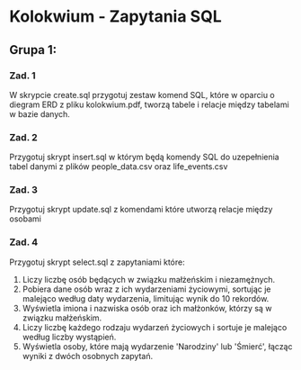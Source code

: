 # Kolokwium - Zapytania SQL

## Grupa 1:
### Zad. 1 
W skrypcie create.sql przygotuj zestaw komend SQL, które w oparciu o diegram ERD z pliku kolokwium.pdf, tworzą tabele i relacje między tabelami w bazie danych. 
### Zad. 2 
Przygotuj skrypt insert.sql w którym będą komendy SQL do uzepełnienia tabel danymi z plików people_data.csv oraz life_events.csv
### Zad. 3 
Przygotuj skrypt update.sql z komendami które utworzą relacje między osobami
### Zad. 4 
Przygotuj skrypt select.sql z zapytaniami które:
1. Liczy liczbę osób będących w związku małżeńskim i niezamężnych. 
2. Pobiera dane osób wraz z ich wydarzeniami życiowymi, sortując je malejąco według daty wydarzenia, limitując wynik do 10 rekordów.
3. Wyświetla imiona i nazwiska osób oraz ich małżonków, którzy są w związku małżeńskim.
4. Liczy liczbę każdego rodzaju wydarzeń życiowych i sortuje je malejąco według liczby wystąpień. 
5. Wyświetla osoby, które mają wydarzenie 'Narodziny' lub 'Śmierć', łącząc wyniki z dwóch osobnych zapytań. 
